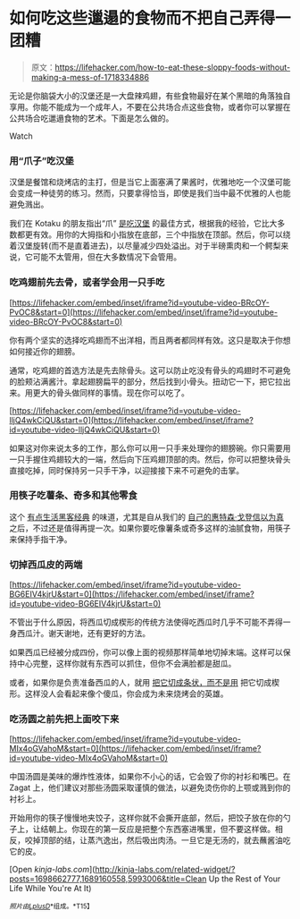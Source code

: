 # 如何吃这些邋遢的食物而不把自己弄得一团糟

> 原文：<https://lifehacker.com/how-to-eat-these-sloppy-foods-without-making-a-mess-of-1718334886>

无论是你脑袋大小的汉堡还是一大盘辣鸡翅，有些食物最好在某个黑暗的角落独自享用。你能不能成为一个成年人，不要在公共场合点这些食物，或者你可以掌握在公共场合吃邋遢食物的艺术。下面是怎么做的。

Watch

### 用“爪子”吃汉堡

汉堡是餐馆和烧烤店的主打，但是当它上面塞满了果酱时，优雅地吃一个汉堡可能会变成一种徒劳的练习。然而，只要拿得恰当，即使是我们当中最不优雅的人也能避免溅出。

我们在 Kotaku 的朋友指出“爪” [是吃汉堡](https://kotaku.com/the-perfect-way-to-hold-a-hamburger-proven-by-science-1513085238) 的最佳方式，根据我的经验，它比大多数都更有效。用你的大拇指和小指放在底部，三个中指放在顶部。然后，你可以绕着汉堡旋转(而不是直着进去)，以尽量减少四处溢出。对于半磅熏肉和一个鳄梨来说，它可能不太管用，但在大多数情况下会管用。

### 吃鸡翅前先去骨，或者学会用一只手吃

 [https://lifehacker.com/embed/inset/iframe?id=youtube-video-BRcOY-PvOC8&start=0](https://lifehacker.com/embed/inset/iframe?id=youtube-video-BRcOY-PvOC8&start=0) 

你有两个坚实的选择吃鸡翅而不出洋相，而且两者都同样有效。这只是取决于你想如何接近你的翅膀。

通常，吃鸡翅的首选方法是先去除骨头。这可以防止吃没有骨头的鸡翅时不可避免的脸颊沾满酱汁。拿起翅膀扁平的部分，然后找到小骨头。扭动它一下，把它拉出来。用更大的骨头做同样的事情。现在你可以吃了。

 [https://lifehacker.com/embed/inset/iframe?id=youtube-video-lljQ4wkCiQU&start=0](https://lifehacker.com/embed/inset/iframe?id=youtube-video-lljQ4wkCiQU&start=0) 

如果这对你来说太多的工作，那么你可以用一只手来处理你的翅膀碗。你只需要用一只手握住鸡翅较大的一端，然后向下压鸡翅顶部的肉。然后，你可以把整块骨头直接吃掉，同时保持另一只手干净，以迎接接下来不可避免的击掌。

### 用筷子吃薯条、奇多和其他零食

这个 [有点生活黑客经典](http://lifehacker.com/from-the-tips-box-menu-bar-apps-broken-zippers-and-g-5559318#_ga=1.126226309.968941705.1436971740) 的味道，尤其是自从我们的 [自己的惠特森·戈登信以为真](https://lifehacker.com/how-we-work-whitson-gordon-s-favorite-gear-and-product-5983408) 之后，不过还是值得再提一次。如果你要吃像薯条或奇多这样的油腻食物，用筷子来保持手指干净。

### 切掉西瓜皮的两端

 [https://lifehacker.com/embed/inset/iframe?id=youtube-video-BG6EIV4kjrU&start=0](https://lifehacker.com/embed/inset/iframe?id=youtube-video-BG6EIV4kjrU&start=0) 

不管出于什么原因，将西瓜切成楔形的传统方法使得吃西瓜时几乎不可能不弄得一身西瓜汁。谢天谢地，还有更好的方法。

如果西瓜已经被分成四份，你可以像上面的视频那样简单地切掉末端。这样可以保持中心完整，这样你就有东西可以抓住，但你不会满脸都是甜瓜。

或者，如果你是负责准备西瓜的人，就用 [把它切成条状，而不是用](https://lifehacker.com/cut-a-watermelon-into-sticks-perfect-for-kids-and-part-1603562078) 把它切成楔形。这样没人会看起来像个傻瓜，你会成为未来烧烤会的英雄。

### 吃汤圆之前先把上面咬下来

 [https://lifehacker.com/embed/inset/iframe?id=youtube-video-MIx4oGVahoM&start=0](https://lifehacker.com/embed/inset/iframe?id=youtube-video-MIx4oGVahoM&start=0) 

中国汤圆是美味的爆炸性液体，如果你不小心的话，它会毁了你的衬衫和嘴巴。在 Zagat 上，他们建议对那些汤圆采取谨慎的做法，以避免烫伤你的上颚或溅到你的衬衫上。

开始用你的筷子慢慢地夹饺子，这样你就不会撕开底部，然后，把饺子放在你的勺子上，让结朝上。你现在的第一反应是把整个东西塞进嘴里，但不要这样做。相反，咬掉顶部的结，让蒸汽逸出，然后吸出肉汤。一旦它是无汤的，就去蘸酱油吃它的皮。

[Open *kinja-labs.com*](http://kinja-labs.com/related-widget/?posts=1698662777,1689160558,5993006&title=Clean Up the Rest of Your Life While You're At It)

<small>*照片由*</small>[<small>*LplusD*</small>](http://www.shutterstock.com/pic-256192699/stock-vector-vector-man-eating-salmon-fillet-on-plate.html?src=pp-same_artist-258409829-5)<small>*组成。*T15】</small>